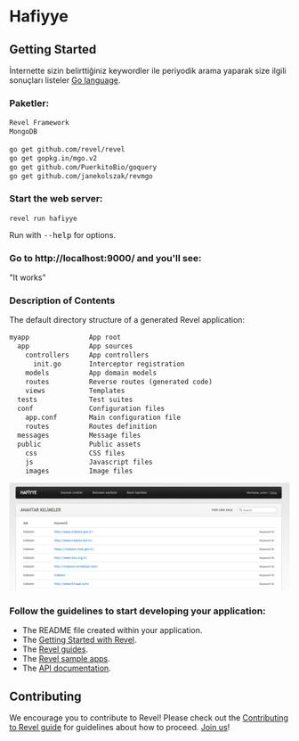 # Hafiyye

## Getting Started

İnternette sizin belirttiğiniz keywordler ile periyodik arama yaparak size ilgili sonuçları listeler [Go language](http://www.golang.org/).

### Paketler:

    Revel Framework
    MongoDB

    go get github.com/revel/revel
    go get gopkg.in/mgo.v2
    go get github.com/PuerkitoBio/goquery
    go get github.com/janekolszak/revmgo



### Start the web server:

    revel run hafiyye

   Run with <tt>--help</tt> for options.

### Go to http://localhost:9000/ and you'll see:

"It works"

### Description of Contents

The default directory structure of a generated Revel application:

    myapp               App root
      app               App sources
        controllers     App controllers
          init.go       Interceptor registration
        models          App domain models
        routes          Reverse routes (generated code)
        views           Templates
      tests             Test suites
      conf              Configuration files
        app.conf        Main configuration file
        routes          Routes definition
      messages          Message files
      public            Public assets
        css             CSS files
        js              Javascript files
        images          Image files


![Screenshot](public/demo/1.png)

### Follow the guidelines to start developing your application:

* The README file created within your application.
* The [Getting Started with Revel](http://revel.github.io/tutorial/index.html).
* The [Revel guides](http://revel.github.io/manual/index.html).
* The [Revel sample apps](http://revel.github.io/samples/index.html).
* The [API documentation](https://godoc.org/github.com/revel/revel).


## Contributing
We encourage you to contribute to Revel! Please check out the [Contributing to Revel
guide](https://github.com/revel/revel/blob/master/CONTRIBUTING.md) for guidelines about how
to proceed. [Join us](https://groups.google.com/forum/#!forum/revel-framework)!
